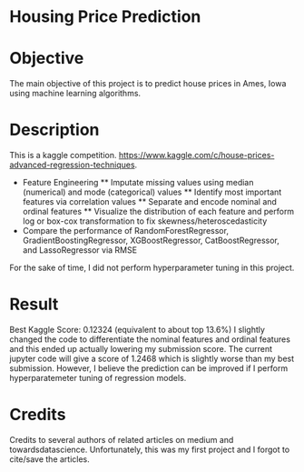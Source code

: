 # Housing Price Prediction

# Objective
The main objective of this project is to predict house prices in Ames, Iowa using machine learning algorithms.

# Description
This is a kaggle competition. https://www.kaggle.com/c/house-prices-advanced-regression-techniques.

* Feature Engineering
** Imputate missing values using median (numerical) and mode (categorical) values
** Identify most important features via correlation values
** Separate and encode nominal and ordinal features
** Visualize the distribution of each feature and perform log or box-cox transformation to fix skewness/heteroscedasticity
* Compare the performance of RandomForestRegressor, GradientBoostingRegressor, XGBoostRegressor, CatBoostRegressor, and LassoRegressor via RMSE

For the sake of time, I did not perform hyperparameter tuning in this project. 

# Result 

Best Kaggle Score: 0.12324 (equivalent to about top 13.6%)
I slightly changed the code to differentiate the nominal features and ordinal features and this ended up actually lowering my submission score. The current jupyter code will give a score of 1.2468 which is slightly worse than my best submission. However, I believe the prediction can be improved if I perform hyperparatemeter tuning of regression models.

# Credits
Credits to several authors of related articles on medium and towardsdatascience.
Unfortunately, this was my first project and I forgot to cite/save the articles.
